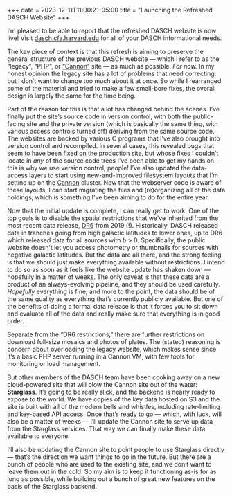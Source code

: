 +++
date = 2023-12-11T11:00:21-05:00
title = "Launching the Refreshed DASCH Website"
+++

I’m pleased to be able to report that the refreshed DASCH website is now live!
Visit [dasch.cfa.harvard.edu](https://dasch.cfa.harvard.edu/) for all of your
DASCH informational needs.

<!-- more -->

The key piece of context is that this refresh is aiming to preserve the general
structure of the previous DASCH website — which I refer to as the “legacy”,
“PHP”, or [“Cannon”][cannon] site — as much as possible. *For now.* In my honest
opinion the legacy site has a lot of problems that need correcting, but I don’t
want to change too much about it at once. So while I rearranged some of the
material and tried to make a few small-bore fixes, the overall design is largely
the same for the time being.

[cannon]: https://www.rc.fas.harvard.edu/services/cluster-computing/#Cannon

Part of the reason for this is that a lot has changed behind the scenes. I’ve
finally put the site’s source code in version control, with both the
public-facing site and the private version (which is basically the same thing,
with various access controls turned off) deriving from the same source code. The
websites are backed by various C programs that I’ve also brought into version
control and recompiled. In several cases, this revealed bugs that seem to have
been fixed on the production site, but whose fixes I couldn’t locate in *any* of
the source code trees I’ve been able to get my hands on — this is why we use
version control, people! I’ve also updated the data-access layers to start using
new-and-improved filesystem layouts that I’m setting up on the [Cannon][cannon]
cluster. Now that the webserver code is aware of these layouts, I can start
migrating the files and (re)organizing all of the data holdings, which is
something I’ve been aiming to do for the entire year.

Now that the initial update is complete, I can really get to work. One of the
top goals is to disable the spatial restrictions that we’ve inherited from the
most recent data release, [DR6] from 2019 (!). Historically, DASCH released data
in tranches going from high galactic latitudes to lower ones, up to DR6 which
released data for all sources with *b* > 0. Specifically, the public website
doesn’t let you access photometry or thumbnails for sources with negative
galactic latitudes. But the data are all there, and the strong feeling is that
we should just make everything available without restrictions. I intend to do so
as soon as it feels like the website update has shaken down — hopefully in a
matter of weeks. The only caveat is that these data are a product of an
always-evolving pipeline, and they should be used carefully. *Hopefully*
everything is fine, and more to the point, the data should be of the same
quality as everything that’s currently publicly available. But one of the
benefits of doing a formal data release is that it forces you to sit down and
evaluate all of the data and really make sure that everything is in good order.

[DR6]: https://dasch.cfa.harvard.edu/dr6/

Separate from the “DR6 restrictions,” there are further restrictions on download
full-size mosaics and photos of plates. The (stated) reasoning is concern about
overloading the legacy website, which makes sense since it’s a basic PHP server
running in a Cannon VM, with few tools for monitoring or load management.

But other members of the DASCH team have been cooking away on a new
cloud-powered site that will blow the Cannon site out of the water:
**Starglass**. It’s going to be really slick, and the backend is nearly ready to
expose to the world. We have copies of the key data hosted on S3 and the site is
built with all of the modern bells and whistles, including rate-limiting and
key-based API access. Once that’s ready to go — which, with luck, will also be a
matter of weeks — I’ll update the Cannon site to serve up data from the
Starglass services. That way we can finally make these data available to
everyone.

I’ll also be updating the Cannon site to point people to use Starglass directly
— that’s the direction we want things to go in the future. But there are a bunch
of people who are used to the existing site, and we don’t want to leave them out
in the cold. So my aim is to keep it functioning as-is for as long as possible,
while building out a bunch of great new features on the basis of the Starglass
backend.
